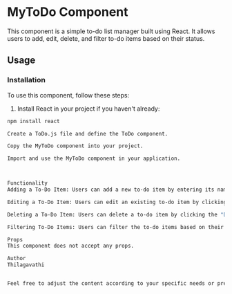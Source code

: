 # MyToDo Component

This component is a simple to-do list manager built using React. It allows users to add, edit, delete, and filter to-do items based on their status.

## Usage

### Installation

To use this component, follow these steps:

1. Install React in your project if you haven't already:

```bash
npm install react

Create a ToDo.js file and define the ToDo component.

Copy the MyToDo component into your project.

Import and use the MyToDo component in your application.



Functionality
Adding a To-Do Item: Users can add a new to-do item by entering its name, description, and status. Clicking the "Add" button will add the item to the list.

Editing a To-Do Item: Users can edit an existing to-do item by clicking the "Edit" button next to the item. This opens up input fields where users can update the name, description, and status of the item. Clicking the "Save" button will save the changes, and clicking the "Cancel" button will discard the changes.

Deleting a To-Do Item: Users can delete a to-do item by clicking the "Delete" button next to the item.

Filtering To-Do Items: Users can filter the to-do items based on their status (e.g., completed, in progress, etc.) using the dropdown menu provided.

Props
This component does not accept any props.

Author
Thilagavathi


Feel free to adjust the content according to your specific needs or preferences!


